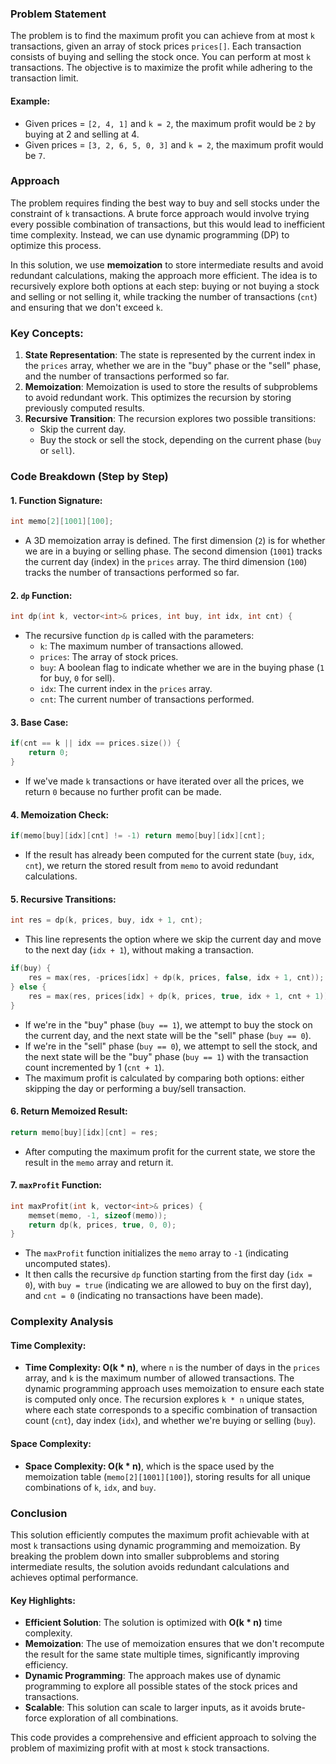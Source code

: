 ### Problem Statement

The problem is to find the maximum profit you can achieve from at most `k` transactions, given an array of stock prices `prices[]`. Each transaction consists of buying and selling the stock once. You can perform at most `k` transactions. The objective is to maximize the profit while adhering to the transaction limit.

#### Example:
- Given prices = `[2, 4, 1]` and `k = 2`, the maximum profit would be `2` by buying at 2 and selling at 4.
- Given prices = `[3, 2, 6, 5, 0, 3]` and `k = 2`, the maximum profit would be `7`.

### Approach

The problem requires finding the best way to buy and sell stocks under the constraint of `k` transactions. A brute force approach would involve trying every possible combination of transactions, but this would lead to inefficient time complexity. Instead, we can use dynamic programming (DP) to optimize this process.

In this solution, we use **memoization** to store intermediate results and avoid redundant calculations, making the approach more efficient. The idea is to recursively explore both options at each step: buying or not buying a stock and selling or not selling it, while tracking the number of transactions (`cnt`) and ensuring that we don't exceed `k`.

### Key Concepts:
1. **State Representation**: The state is represented by the current index in the `prices` array, whether we are in the "buy" phase or the "sell" phase, and the number of transactions performed so far.
2. **Memoization**: Memoization is used to store the results of subproblems to avoid redundant work. This optimizes the recursion by storing previously computed results.
3. **Recursive Transition**: The recursion explores two possible transitions:
   - Skip the current day.
   - Buy the stock or sell the stock, depending on the current phase (`buy` or `sell`).

### Code Breakdown (Step by Step)

#### 1. Function Signature:
```cpp
int memo[2][1001][100];
```
- A 3D memoization array is defined. The first dimension (`2`) is for whether we are in a buying or selling phase. The second dimension (`1001`) tracks the current day (index) in the `prices` array. The third dimension (`100`) tracks the number of transactions performed so far.

#### 2. `dp` Function:
```cpp
int dp(int k, vector<int>& prices, int buy, int idx, int cnt) {
```
- The recursive function `dp` is called with the parameters:
  - `k`: The maximum number of transactions allowed.
  - `prices`: The array of stock prices.
  - `buy`: A boolean flag to indicate whether we are in the buying phase (`1` for buy, `0` for sell).
  - `idx`: The current index in the `prices` array.
  - `cnt`: The current number of transactions performed.

#### 3. Base Case:
```cpp
if(cnt == k || idx == prices.size()) {
    return 0;
}
```
- If we've made `k` transactions or have iterated over all the prices, we return `0` because no further profit can be made.

#### 4. Memoization Check:
```cpp
if(memo[buy][idx][cnt] != -1) return memo[buy][idx][cnt];
```
- If the result has already been computed for the current state (`buy`, `idx`, `cnt`), we return the stored result from `memo` to avoid redundant calculations.

#### 5. Recursive Transitions:
```cpp
int res = dp(k, prices, buy, idx + 1, cnt);
```
- This line represents the option where we skip the current day and move to the next day (`idx + 1`), without making a transaction.

```cpp
if(buy) {
    res = max(res, -prices[idx] + dp(k, prices, false, idx + 1, cnt));
} else {
    res = max(res, prices[idx] + dp(k, prices, true, idx + 1, cnt + 1));            
}
```
- If we're in the "buy" phase (`buy == 1`), we attempt to buy the stock on the current day, and the next state will be the "sell" phase (`buy == 0`).
- If we're in the "sell" phase (`buy == 0`), we attempt to sell the stock, and the next state will be the "buy" phase (`buy == 1`) with the transaction count incremented by 1 (`cnt + 1`).
- The maximum profit is calculated by comparing both options: either skipping the day or performing a buy/sell transaction.

#### 6. Return Memoized Result:
```cpp
return memo[buy][idx][cnt] = res;
```
- After computing the maximum profit for the current state, we store the result in the `memo` array and return it.

#### 7. `maxProfit` Function:
```cpp
int maxProfit(int k, vector<int>& prices) {
    memset(memo, -1, sizeof(memo));
    return dp(k, prices, true, 0, 0);
}
```
- The `maxProfit` function initializes the `memo` array to `-1` (indicating uncomputed states).
- It then calls the recursive `dp` function starting from the first day (`idx = 0`), with `buy = true` (indicating we are allowed to buy on the first day), and `cnt = 0` (indicating no transactions have been made).

### Complexity Analysis

#### Time Complexity:
- **Time Complexity: O(k * n)**, where `n` is the number of days in the `prices` array, and `k` is the maximum number of allowed transactions. The dynamic programming approach uses memoization to ensure each state is computed only once. The recursion explores `k * n` unique states, where each state corresponds to a specific combination of transaction count (`cnt`), day index (`idx`), and whether we're buying or selling (`buy`).

#### Space Complexity:
- **Space Complexity: O(k * n)**, which is the space used by the memoization table (`memo[2][1001][100]`), storing results for all unique combinations of `k`, `idx`, and `buy`.

### Conclusion

This solution efficiently computes the maximum profit achievable with at most `k` transactions using dynamic programming and memoization. By breaking the problem down into smaller subproblems and storing intermediate results, the solution avoids redundant calculations and achieves optimal performance.

#### Key Highlights:
- **Efficient Solution**: The solution is optimized with **O(k * n)** time complexity.
- **Memoization**: The use of memoization ensures that we don't recompute the result for the same state multiple times, significantly improving efficiency.
- **Dynamic Programming**: The approach makes use of dynamic programming to explore all possible states of the stock prices and transactions.
- **Scalable**: This solution can scale to larger inputs, as it avoids brute-force exploration of all combinations.

This code provides a comprehensive and efficient approach to solving the problem of maximizing profit with at most `k` stock transactions.
